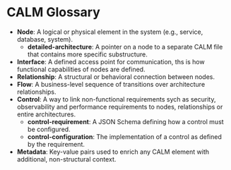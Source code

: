 # CALM Glossary

- **Node**: A logical or physical element in the system (e.g., service, database, system).
  - **detailed-architecture**: A pointer on a node to a separate CALM file that contains more specific substructure.
- **Interface**: A defined access point for communication, ths is how functional capabilities of nodes are defined.
- **Relationship**: A structural or behavioral connection between nodes.
- **Flow**: A business-level sequence of transitions over architecture relationships.
- **Control**: A way to link non-functional requirements sych as security, observability and performance requirements to nodes, relationships or entire architectures.
  - **control-requirement**: A JSON Schema defining how a control must be configured.
  - **control-configuration**: The implementation of a control as defined by the requirement.
- **Metadata**: Key-value pairs used to enrich any CALM element with additional, non-structural context.